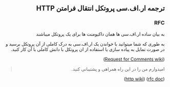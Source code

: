<div dir="rtl">

## ترجمه ار.اف.سی پروتکل انتقال فرامتن **HTTP**

### RFC
به بیان ساده ار.اف.سی ها همان داکیومنت ها برای یک پروتکل میباشند

به طوری که شما میتوانید با خواندن یک ار.اف.سی به درک کاملی از آن پروتکل برسید و در صورت تمایل به پیاده سازی یا استفاده از ان پروتکل با دانش کاملی با آن کار کنید.

([Request for Comments wiki](https://en.wikipedia.org/wiki/Request_for_Comments))

> امیدوارم من را در این راه همراهی و پشتیبانی کنید.

<span dir="ltr"> ([http wiki](https://en.wikipedia.org/wiki/Hypertext_Transfer_Protocol))
([rfc doc](https://www.ietf.org/rfc/rfc2068.txt)) </span>

</div>
